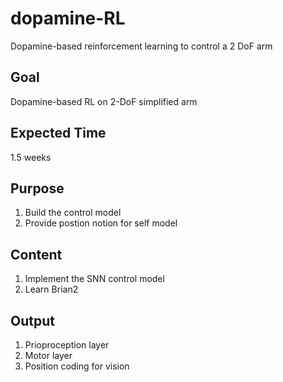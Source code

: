 # dopamine-RL
Dopamine-based reinforcement learning to control a 2 DoF arm
## Goal
Dopamine-based RL on 2-DoF simplified arm
## Expected Time
1.5 weeks
## Purpose
1. Build the control model
2. Provide postion notion for self model
## Content
1. Implement the SNN control model
2. Learn Brian2
## Output
1. Prioproception layer
2. Motor layer
3. Position coding for vision  
